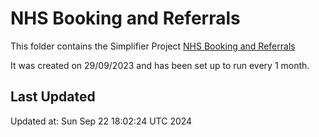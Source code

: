 # NHS Booking and Referrals
This folder contains the Simplifier Project [NHS Booking and Referrals](https://simplifier.net/nhsbookingandreferrals)

It was created on 29/09/2023 and has been set up to run every 1 month.

## Last Updated

Updated at: Sun Sep 22 18:02:24 UTC 2024
